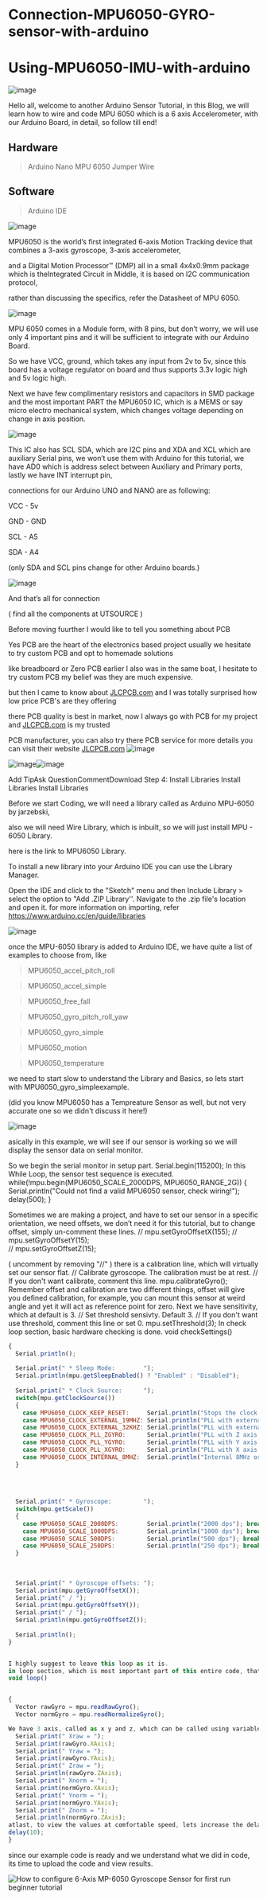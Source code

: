 # Connection-MPU6050-GYRO-sensor-with-arduino

# Using-MPU6050-IMU-with-arduino


![image](https://user-images.githubusercontent.com/19898602/145222775-7fe80f98-87ff-430d-a100-4e419fb48267.png)


Hello all, welcome to another Arduino Sensor Tutorial, in this Blog, we will learn how to wire and code MPU 6050 which is a 6 axis Accelerometer, with our Arduino Board, in detail, so follow till end!


## Hardware

> Arduino Nano
> MPU 6050
> Jumper Wire


## Software

> Arduino IDE

![image](https://user-images.githubusercontent.com/19898602/134221975-63920f76-263c-4c83-9e5e-da3fc90d00ee.png)



MPU6050 is the world’s first integrated 6-axis Motion Tracking device that combines a 3-axis gyroscope, 3-axis accelerometer, 

and a Digital Motion Processor™ (DMP) all in a small 4x4x0.9mm package which is theIntegrated Circuit in Middle, it is based on I2C communication protocol, 

rather than discussing the specifics, refer the Datasheet of MPU 6050.


![image](https://user-images.githubusercontent.com/19898602/134222029-6e6eff19-e465-41fa-a824-7506ec2edc11.png)



MPU 6050 comes in a Module form, with 8 pins, but don’t worry, we will use only 4 important pins and it will be sufficient to integrate with our Arduino Board.

So we have VCC, ground, which takes any input from 2v to 5v, since this board has a voltage regulator on board and thus supports 3.3v logic high and 5v logic high.

Next we have few complimentary resistors and capacitors in SMD package and the most important PART the MPU6050 IC, which is a MEMS or say micro electro mechanical system, which changes voltage depending on change in axis position.

![image](https://user-images.githubusercontent.com/19898602/134222121-a1c36a0d-4a55-441e-af9b-4f50127fb4d3.png)


This IC also has SCL SDA, which are I2C pins and XDA and XCL which are auxiliary Serial pins, we won’t use them with Arduino for this tutorial, we have AD0 which is address select between Auxiliary and Primary ports, lastly we have INT interrupt pin,

connections for our Arduino UNO and NANO are as following:

VCC - 5v

GND - GND

SCL - A5

SDA - A4

(only SDA and SCL pins change for other Arduino boards.)

![image](https://user-images.githubusercontent.com/19898602/134222183-e454ab3d-4e67-42f5-88e1-aee6e3ef55a7.png)


And that’s all for connection

( find all the components at UTSOURCE )


Before moving fuurther I would like to tell you something about PCB

Yes PCB are the heart of the electronics based project usually we hesitate to try custom PCB and opt to homemade solutions

like breadboard or Zero PCB earlier I also was in the same boat, I hesitate to try custom PCB my belief was they are much expensive.

but then I came to know about [JLCPCB.com](https://jlcpcb.com/IAT) and I was totally surprised how low price PCB's are they offering 

there PCB quality is best in market, now I always go with PCB for my project and [JLCPCB.com](https://jlcpcb.com/IAT) is my trusted 

PCB manufacturer, you can also try there PCB service for more details you can visit their website [JLCPCB.com](https://jlcpcb.com/IAT)
![image](https://user-images.githubusercontent.com/19898602/134224512-bea8d1c8-9ebe-448d-bbba-0cbecb42d528.png)


![image](https://user-images.githubusercontent.com/19898602/130722577-c30b7b43-ea89-4847-9c6b-058f9fabeda3.png)![image](https://user-images.githubusercontent.com/19898602/130722585-b5268db1-5f17-428f-ba60-b823140f2a70.png)





Add TipAsk QuestionCommentDownload
Step 4: Install Libraries
Install Libraries
Install Libraries


Before we start Coding, we will need a library called as Arduino MPU-6050 by jarzebski,

also we will need Wire Library, which is inbuilt, so we will just install MPU - 6050 Library.

here is the link to MPU6050 Library.

To install a new library into your Arduino IDE you can use the Library Manager.

Open the IDE and click to the "Sketch" menu and then Include Library > select the option to "Add .ZIP Library''.
Navigate to the .zip file's location and open it.
for more information on importing, refer https://www.arduino.cc/en/guide/libraries

![image](https://user-images.githubusercontent.com/19898602/134222278-1bcd8ff3-3f02-4d65-a08e-729872e66bcf.png)


once the MPU-6050 library is added to Arduino IDE, we have quite a list of examples to choose from, like

> MPU6050_accel_pitch_roll


> MPU6050_accel_simple


> MPU6050_free_fall


> MPU6050_gyro_pitch_roll_yaw


> MPU6050_gyro_simple


> MPU6050_motion


> MPU6050_temperature

we need to start slow to understand the Library and Basics, so lets start with MPU6050_gyro_simpleexample.

(did you know MPU6050 has a Tempreature Sensor as well, but not very accurate one so we didn't discuss it here!)

![image](https://user-images.githubusercontent.com/19898602/134222431-9f94158b-fccf-434d-be04-31b930b2f01c.png)

asically in this example, we will see if our sensor is working so we will display the sensor data on serial monitor.



So we begin the serial monitor in setup part.
Serial.begin(115200);
In this While Loop, the sensor test sequence is executed.
while(!mpu.begin(MPU6050_SCALE_2000DPS, MPU6050_RANGE_2G)) 
{    Serial.println("Could not find a valid MPU6050 sensor, check wiring!");
     delay(500); 
}


Sometimes we are making a project, and have to set our sensor in a specific orientation, we need offsets, we don’t need it for this tutorial,
but to change offset, simply un-comment these lines.
// mpu.setGyroOffsetX(155);
// mpu.setGyroOffsetY(15);  
// mpu.setGyroOffsetZ(15);



( uncomment by removing "//" )
there is a calibration line, which will virtually set our sensor flat.
// Calibrate gyroscope. The calibration must be at rest.
// If you don't want calibrate, comment this line.
mpu.calibrateGyro();
Remember offset and calibration are two different things, offset will give you defined calibration, for example, you can mount this sensor at weird angle and yet it will act as reference point for zero.
Next we have sensitivity, which at default is 3.
// Set threshold sensivty. Default 3.
// If you don't want use threshold, comment this line or set 0. 
mpu.setThreshold(3);
In check loop section, basic hardware checking is done.
void checkSettings()

```javascript
{
  Serial.println();
  
  Serial.print(" * Sleep Mode:        ");
  Serial.println(mpu.getSleepEnabled() ? "Enabled" : "Disabled");
  
  Serial.print(" * Clock Source:      ");
  switch(mpu.getClockSource())
  {
    case MPU6050_CLOCK_KEEP_RESET:     Serial.println("Stops the clock and keeps the timing generator in reset"); break;
    case MPU6050_CLOCK_EXTERNAL_19MHZ: Serial.println("PLL with external 19.2MHz reference"); break;
    case MPU6050_CLOCK_EXTERNAL_32KHZ: Serial.println("PLL with external 32.768kHz reference"); break;
    case MPU6050_CLOCK_PLL_ZGYRO:      Serial.println("PLL with Z axis gyroscope reference"); break;
    case MPU6050_CLOCK_PLL_YGYRO:      Serial.println("PLL with Y axis gyroscope reference"); break;
    case MPU6050_CLOCK_PLL_XGYRO:      Serial.println("PLL with X axis gyroscope reference"); break;
    case MPU6050_CLOCK_INTERNAL_8MHZ:  Serial.println("Internal 8MHz oscillator"); break;
  }
  
  
  
  
  Serial.print(" * Gyroscope:         ");
  switch(mpu.getScale())
  {
    case MPU6050_SCALE_2000DPS:        Serial.println("2000 dps"); break;
    case MPU6050_SCALE_1000DPS:        Serial.println("1000 dps"); break;
    case MPU6050_SCALE_500DPS:         Serial.println("500 dps"); break;
    case MPU6050_SCALE_250DPS:         Serial.println("250 dps"); break;
  } 
  
  
  
  Serial.print(" * Gyroscope offsets: ");
  Serial.print(mpu.getGyroOffsetX());
  Serial.print(" / ");
  Serial.print(mpu.getGyroOffsetY());
  Serial.print(" / ");
  Serial.println(mpu.getGyroOffsetZ());
  
  Serial.println();
}


I highly suggest to leave this loop as it is.
in loop section, which is most important part of this entire code, that is getting the values from our sensor. First we need to call the values, using mpu.readRawGyro or mpu.readNormalizeGyro, now the concept of raw and normalized is such that raw are basically numbers and normalized values are values which go through filters and calculations or you can say, processed data.
void loop()


{
  Vector rawGyro = mpu.readRawGyro();
  Vector normGyro = mpu.readNormalizeGyro();

We have 3 axis, called as x y and z, which can be called using variable name which we set as rawGyro, followed by axis name,to make a project, we will need these 3 values of x,y and z using this variablename.axis command.
  Serial.print(" Xraw = ");  
  Serial.print(rawGyro.XAxis);
  Serial.print(" Yraw = ");
  Serial.print(rawGyro.YAxis);
  Serial.print(" Zraw = ");
  Serial.println(rawGyro.ZAxis);
  Serial.print(" Xnorm = ");
  Serial.print(normGyro.XAxis);
  Serial.print(" Ynorm = ");
  Serial.print(normGyro.YAxis);
  Serial.print(" Znorm = ");
  Serial.println(normGyro.ZAxis);
atlast, to view the values at comfortable speed, lets increase the delay from 10 to 1000
delay(10);
}

```

since our example code is ready and we understand what we did in code, its time to upload the code and view results.


![How to configure 6-Axis MP-6050 Gyroscope Sensor for first run beginner tutorial](https://user-images.githubusercontent.com/19898602/134222951-ae650eef-587f-4397-8b21-5d77d7825995.gif)

